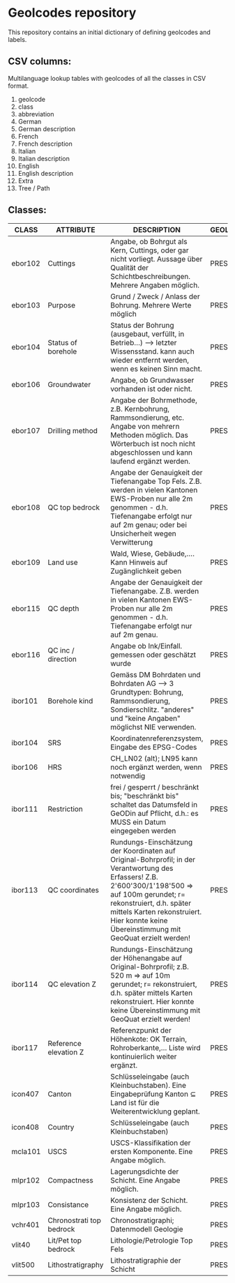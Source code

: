 # Geolcodes repository

This repository contains an initial dictionary of defining geolcodes and labels.

## CSV columns:

Multilanguage lookup tables with geolcodes of all the classes in CSV format. 

1. geolcode
2. class
3. abbreviation
4. German
5. German description
6. French
7. French description
8. Italian
9. Italian description
10. English
11. English description
12. Extra
13. Tree / Path

## Classes:

| CLASS | ATTRIBUTE | DESCRIPTION | GEOLCODE |
| ----- | --------- | ----------- | -------- |
| ebor102 | Cuttings | Angabe, ob Bohrgut als Kern, Cuttings, oder gar nicht vorliegt. Aussage über Qualität der Schichtbeschreibungen. Mehrere Angaben möglich.  | PRESENT |
| ebor103 | Purpose | Grund / Zweck / Anlass der Bohrung. Mehrere Werte möglich | PRESENT
| ebor104 | Status of borehole | Status der Bohrung (ausgebaut, verfüllt, in Betrieb…) --> letzter Wissensstand. kann auch wieder entfernt werden, wenn es keinen Sinn macht. | PRESENT
| ebor106 | Groundwater | Angabe, ob Grundwasser vorhanden ist oder nicht. | PRESENT
| ebor107 | Drilling method | Angabe der Bohrmethode, z.B. Kernbohrung, Rammsondierung, etc. Angabe von mehrern Methoden möglich. Das Wörterbuch ist noch nicht abgeschlossen und kann laufend ergänzt werden. | PRESENT
| ebor108 | QC top bedrock | Angabe der Genauigkeit der Tiefenangabe Top Fels. Z.B. werden in vielen Kantonen EWS-Proben nur alle 2m genommen - d.h. Tiefenangabe erfolgt nur auf 2m genau; oder bei Unsicherheit wegen Verwitterung | PRESENT
| ebor109 | Land use | Wald, Wiese, Gebäude,…. Kann Hinweis auf Zugänglichkeit geben | PRESENT
| ebor115 | QC depth | Angabe der Genauigkeit der Tiefenangabe. Z.B. werden in vielen Kantonen EWS-Proben nur alle 2m genommen - d.h. Tiefenangabe erfolgt nur auf 2m genau. | PRESENT
| ebor116 | QC inc / direction | Angabe ob Ink/Einfall. gemessen oder geschätzt wurde | PRESENT
| ibor101 | Borehole kind | Gemäss DM Bohrdaten und Bohrdaten AG --> 3 Grundtypen: Bohrung, Rammsondierung, Sondierschlitz. "anderes" und "keine Angaben" möglichst NIE verwenden. | PRESENT
| ibor104 | SRS | Koordinatenreferenzsystem, Eingabe des EPSG-Codes | PRESENT
| ibor106 | HRS | CH_LN02 (alt); LN95 kann noch ergänzt werden, wenn notwendig | PRESENT
| ibor111 | Restriction | frei / gesperrt / beschränkt bis; "beschränkt bis" schaltet das Datumsfeld in GeODin auf Pflicht, d.h.: es MUSS ein Datum eingegeben werden | PRESENT
| ibor113 | QC coordinates | Rundungs-Einschätzung der Koordinaten auf Original-Bohrprofil; in der Verantwortung des Erfassers! Z.B. 2'600'300/1'198'500 => auf 100m gerundet; r= rekonstruiert, d.h. später mittels Karten rekonstruiert. Hier konnte keine Übereinstimmung mit GeoQuat erzielt werden! | PRESENT
| ibor114 | QC elevation Z | Rundungs-Einschätzung der Höhenangabe auf Original-Bohrprofil; z.B. 520 m => auf 10m gerundet; r= rekonstruiert, d.h. später mittels Karten rekonstruiert. Hier konnte keine Übereinstimmung mit GeoQuat erzielt werden! | PRESENT
| ibor117 | Reference elevation Z | Referenzpunkt der Höhenkote: OK Terrain, Rohroberkante,… Liste wird kontinuierlich weiter ergänzt. | PRESENT
| icon407 | Canton | Schlüsseleingabe (auch Kleinbuchstaben). Eine Eingabeprüfung Kanton ⊆ Land ist für die Weiterentwicklung geplant. | PRESENT
| icon408 | Country | Schlüsseleingabe (auch Kleinbuchstaben) | PRESENT
| mcla101 | USCS | USCS-Klassifikation der ersten Komponente. Eine Angabe möglich. | PRESENT
| mlpr102 | Compactness | Lagerungsdichte der Schicht. Eine Angabe möglich. | PRESENT
| mlpr103 | Consistance | Konsistenz der Schicht. Eine Angabe möglich. | PRESENT
| vchr401 | Chronostrati top bedrock | Chronostratigraphi; Datenmodell Geologie | PRESENT
| vlit40  | Lit/Pet top bedrock | Lithologie/Petrologie Top Fels | PRESENT
| vlit500 | Lithostratigraphy | Lithostratigraphie der Schicht | PRESENT
